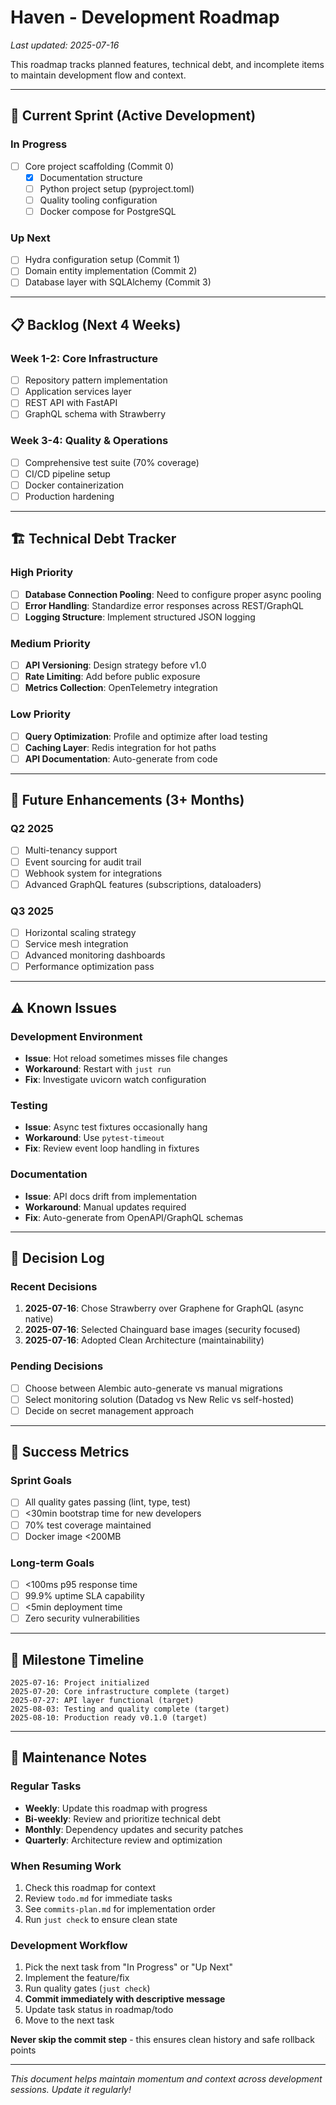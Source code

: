 # Haven - Development Roadmap

*Last updated: 2025-07-16*

This roadmap tracks planned features, technical debt, and incomplete items to maintain development flow and context.

---

## 🚀 Current Sprint (Active Development)

### In Progress
- [ ] Core project scaffolding (Commit 0)
  - [x] Documentation structure
  - [ ] Python project setup (pyproject.toml)
  - [ ] Quality tooling configuration
  - [ ] Docker compose for PostgreSQL

### Up Next
- [ ] Hydra configuration setup (Commit 1)
- [ ] Domain entity implementation (Commit 2)
- [ ] Database layer with SQLAlchemy (Commit 3)

---

## 📋 Backlog (Next 4 Weeks)

### Week 1-2: Core Infrastructure
- [ ] Repository pattern implementation
- [ ] Application services layer
- [ ] REST API with FastAPI
- [ ] GraphQL schema with Strawberry

### Week 3-4: Quality & Operations
- [ ] Comprehensive test suite (70% coverage)
- [ ] CI/CD pipeline setup
- [ ] Docker containerization
- [ ] Production hardening

---

## 🏗️ Technical Debt Tracker

### High Priority
- [ ] **Database Connection Pooling**: Need to configure proper async pooling
- [ ] **Error Handling**: Standardize error responses across REST/GraphQL
- [ ] **Logging Structure**: Implement structured JSON logging

### Medium Priority
- [ ] **API Versioning**: Design strategy before v1.0
- [ ] **Rate Limiting**: Add before public exposure
- [ ] **Metrics Collection**: OpenTelemetry integration

### Low Priority
- [ ] **Query Optimization**: Profile and optimize after load testing
- [ ] **Caching Layer**: Redis integration for hot paths
- [ ] **API Documentation**: Auto-generate from code

---

## 🔮 Future Enhancements (3+ Months)

### Q2 2025
- [ ] Multi-tenancy support
- [ ] Event sourcing for audit trail
- [ ] Webhook system for integrations
- [ ] Advanced GraphQL features (subscriptions, dataloaders)

### Q3 2025
- [ ] Horizontal scaling strategy
- [ ] Service mesh integration
- [ ] Advanced monitoring dashboards
- [ ] Performance optimization pass

---

## ⚠️ Known Issues

### Development Environment
- **Issue**: Hot reload sometimes misses file changes
- **Workaround**: Restart with `just run`
- **Fix**: Investigate uvicorn watch configuration

### Testing
- **Issue**: Async test fixtures occasionally hang
- **Workaround**: Use `pytest-timeout`
- **Fix**: Review event loop handling in fixtures

### Documentation
- **Issue**: API docs drift from implementation
- **Workaround**: Manual updates required
- **Fix**: Auto-generate from OpenAPI/GraphQL schemas

---

## 📝 Decision Log

### Recent Decisions
1. **2025-07-16**: Chose Strawberry over Graphene for GraphQL (async native)
2. **2025-07-16**: Selected Chainguard base images (security focused)
3. **2025-07-16**: Adopted Clean Architecture (maintainability)

### Pending Decisions
- [ ] Choose between Alembic auto-generate vs manual migrations
- [ ] Select monitoring solution (Datadog vs New Relic vs self-hosted)
- [ ] Decide on secret management approach

---

## 🎯 Success Metrics

### Sprint Goals
- [ ] All quality gates passing (lint, type, test)
- [ ] <30min bootstrap time for new developers
- [ ] 70% test coverage maintained
- [ ] Docker image <200MB

### Long-term Goals
- [ ] <100ms p95 response time
- [ ] 99.9% uptime SLA capability
- [ ] <5min deployment time
- [ ] Zero security vulnerabilities

---

## 📅 Milestone Timeline

```
2025-07-16: Project initialized
2025-07-20: Core infrastructure complete (target)
2025-07-27: API layer functional (target)
2025-08-03: Testing and quality complete (target)
2025-08-10: Production ready v0.1.0 (target)
```

---

## 🔄 Maintenance Notes

### Regular Tasks
- **Weekly**: Update this roadmap with progress
- **Bi-weekly**: Review and prioritize technical debt
- **Monthly**: Dependency updates and security patches
- **Quarterly**: Architecture review and optimization

### When Resuming Work
1. Check this roadmap for context
2. Review `todo.md` for immediate tasks
3. See `commits-plan.md` for implementation order
4. Run `just check` to ensure clean state

### Development Workflow
1. Pick the next task from "In Progress" or "Up Next"
2. Implement the feature/fix
3. Run quality gates (`just check`)
4. **Commit immediately with descriptive message**
5. Update task status in roadmap/todo
6. Move to the next task

**Never skip the commit step** - this ensures clean history and safe rollback points

---

*This document helps maintain momentum and context across development sessions. Update it regularly!*